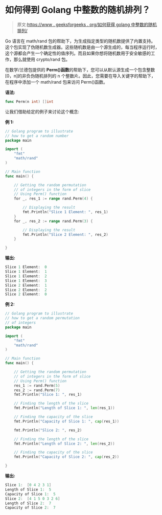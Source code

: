 # 如何得到 Golang 中整数的随机排列？

> 原文:[https://www . geeksforgeeks . org/如何获得 golang 中整数的随机排列/](https://www.geeksforgeeks.org/how-to-get-random-permutation-of-integers-in-golang/)

Go 语言在 math/rand 包的帮助下，为生成指定类型的随机数提供了内置支持。这个包实现了伪随机数生成器。这些随机数是由一个源生成的，每当程序运行时，这个源都会产生一个确定性的值序列。而且如果你想将随机数用于安全敏感的工作，那么就使用 crypto/rand 包。

在数学/兰德包提供的 **Perm()函数**的帮助下，您可以从默认源生成一个包含整数[0，n]的非负伪随机排列的 n 个整数片。因此，您需要在导入关键字的帮助下，在程序中添加一个 math/rand 包来访问 Perm()函数。

**语法:**

```go
func Perm(n int) []int
```

让我们借助给定的例子来讨论这个概念:

**例 1:**

```go
// Golang program to illustrate
// how to get a random number
package main

import (
    "fmt"
    "math/rand"
)

// Main function
func main() {

    // Getting the random permutation
    // of integers in the form of slice
    // Using Perm() function
    for _, res_1 := range rand.Perm(4) {

        // Displaying the result
        fmt.Println("Slice 1 Element: ", res_1)
    }
    for _, res_2 := range rand.Perm(3) {

        // Displaying the result
        fmt.Println("Slice 2 Element: ", res_2)
    }

}
```

**输出:**

```go
Slice 1 Element:  0
Slice 1 Element:  1
Slice 1 Element:  2
Slice 1 Element:  3
Slice 2 Element:  1
Slice 2 Element:  2
Slice 2 Element:  0

```

**例 2:**

```go
// Golang program to illustrate
// how to get a random permutation
// of integers
package main

import (
    "fmt"
    "math/rand"
)

// Main function
func main() {

    // Getting the random permutation
    // of integers in the form of slice
    // Using Perm() function
    res_1 := rand.Perm(5)
    res_2 := rand.Perm(7)
    fmt.Println("Slice 1: ", res_1)

    // Finding the length of the slice
    fmt.Println("Length of Slice 1: ", len(res_1))

    // Finding the capacity of the slice
    fmt.Println("Capacity of Slice 1: ", cap(res_1))

    fmt.Println("Slice 2: ", res_2)

    // Finding the length of the slice
    fmt.Println("Length of Slice 2: ", len(res_2))

    // Finding the capacity of the slice
    fmt.Println("Capacity of Slice 2: ", cap(res_2))

}
```

**输出:**

```go
Slice 1:  [0 4 2 3 1]
Length of Slice 1:  5
Capacity of Slice 1:  5
Slice 2:  [4 1 5 0 3 2 6]
Length of Slice 2:  7
Capacity of Slice 2:  7

```